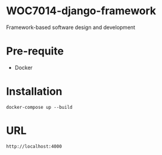# WOC7014-django-framework
Framework-based software design and development

# Pre-requite
- Docker

# Installation
`docker-compose up --build`

# URL
`http://localhost:4000`